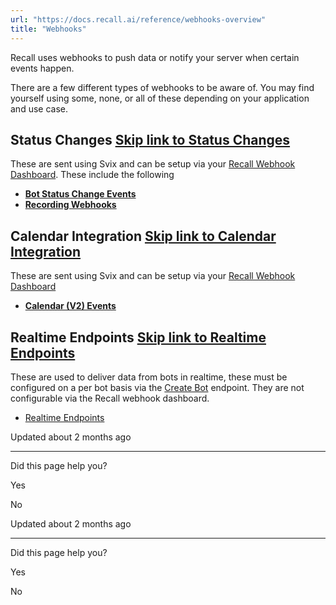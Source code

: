 ```yaml
---
url: "https://docs.recall.ai/reference/webhooks-overview"
title: "Webhooks"
---
```


Recall uses webhooks to push data or notify your server when certain events happen.

There are a few different types of webhooks to be aware of. You may find yourself using some, none, or all of these depending on your application and use case.

## Status Changes   [Skip link to Status Changes](https://docs.recall.ai/reference/webhooks-overview\#status-changes)

These are sent using Svix and can be setup via your [Recall Webhook Dashboard](https://api.recall.ai/dashboard/webhooks/). These include the following

- **[Bot Status Change Events](https://docs.recall.ai/docs/bot-status-change-events)**
- **[Recording Webhooks](https://docs.recall.ai/docs/recording-webhooks)**

## Calendar Integration   [Skip link to Calendar Integration](https://docs.recall.ai/reference/webhooks-overview\#calendar-integration)

These are sent using Svix and can be setup via your [Recall Webhook Dashboard](https://api.recall.ai/dashboard/webhooks/)

- **[Calendar (V2) Events](https://docs.recall.ai/docs/calendar-v2-webhooks)**

## Realtime Endpoints   [Skip link to Realtime Endpoints](https://docs.recall.ai/reference/webhooks-overview\#realtime-endpoints)

These are used to deliver data from bots in realtime, these must be configured on a per bot basis via the [Create Bot](https://docs.recall.ai/reference/bot_create) endpoint. They are not configurable via the Recall webhook dashboard.

- [Realtime Endpoints](https://docs.recall.ai/docs/real-time-endpoints)

Updated about 2 months ago

* * *

Did this page help you?

Yes

No

Updated about 2 months ago

* * *

Did this page help you?

Yes

No
